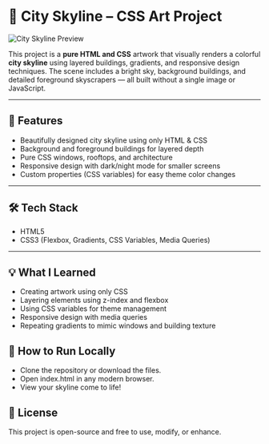 # 🌆 City Skyline – CSS Art Project
![City Skyline Preview](city-skyline/Capture5.PNG)

This project is a **pure HTML and CSS** artwork that visually renders a colorful **city skyline** using layered buildings, gradients, and responsive design techniques. The scene includes a bright sky, background buildings, and detailed foreground skyscrapers — all built without a single image or JavaScript.

---

## 🎯 Features

- Beautifully designed city skyline using only HTML & CSS
- Background and foreground buildings for layered depth
- Pure CSS windows, rooftops, and architecture
- Responsive design with dark/night mode for smaller screens
- Custom properties (CSS variables) for easy theme color changes

---

## 🛠️ Tech Stack

- HTML5  
- CSS3 (Flexbox, Gradients, CSS Variables, Media Queries)

---

## 💡 What I Learned

- Creating artwork using only CSS
- Layering elements using z-index and flexbox
- Using CSS variables for theme management
- Responsive design with media queries
- Repeating gradients to mimic windows and building texture

## 🚀 How to Run Locally
- Clone the repository or download the files.
- Open index.html in any modern browser.
- View your skyline come to life!

## 📄 License
This project is open-source and free to use, modify, or enhance.
